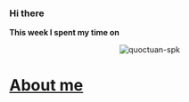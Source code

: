 ### Hi there 
**This week I spent my time on**

<p align="center"> <img src="https://github-readme-stats.vercel.app/api?username=quoctuan-spk&show_icons=true&theme=gotham" alt="quoctuan-spk" />
  
# [About me](https://quoctuan-spk.github.io/) 
